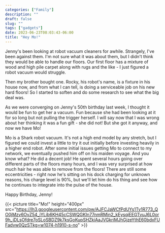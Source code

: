 ```yaml
---
categories: ["Family"]
description: ""
draft: false
slug: ""
tags: ["gadgets"]
date: 2023-06-23T08:03:43-06:00
title: "Hey Mo!"
---
```

Jenny's been looking at robot vacuum cleaners for awhile. Strangely, I've been against them. I'm not sure what it was about them, but I didn't think they would be able to handle our floors. Our first floor has a mixture of wood and high pile carpet along with rugs and the like - I just figured a robot vacuum would struggle.

Then my brother bought one. Rocky, his robot's name, is a fixture in his house now, and from what I can tell, is doing a serviceable job on his new hard floors! So I started to soften and do some research to see what the big deal was.

As we were converging on Jenny's 50th birthday last week, I thought it would be fun to get her a vacuum. Fun because she had been looking at it for so long but not pulling the trigger herself. I will say now that I was wrong about her thinking it was a fun gift - she did not! But she got it anyway, and now we have Mo!

Mo is a Shark robot vacuum. It's not a high end model by any stretch, but I figured we could invest a little to try it out initially before investing heavily in a higher end robot. After some initial issues getting Mo to connect to my network, we eventually pushed him off on his maiden voyage. And you know what? He did a decent job! He spent several hours going over different parts of the floors many hours, and I was very surprised at how much hair he was able to remove from the floors! There are still some eccentricities - right now he's sitting on his dock charging for unknown reasons, his charge level is 90%, but we'll let him do his thing and see how he continues to integrate into the pulse of the house.

Happy Birthday, Jenny!

{{< picture title="Mo!" height="400px" src="https://lh3.googleusercontent.com/pw/AJFCJaWCfPdUYs1Tv1R773_QO0jMzv6OvZ54_iYLib6KH45cCSWQGKIn77nmRMin2_kEysqiEEGTvuJ6L0or9h_jDLsOfdre7oSLoSBDZ9k7ksGoKupSHZkiAaJVGkriMJhGjzeYthE60bdxFUFadvw0QzSTkg=w1074-h1910-s-no" >}}